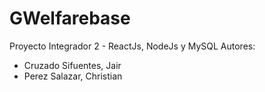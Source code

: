 # GWelfarebase
Proyecto Integrador 2 - ReactJs, NodeJs y MySQL
Autores: 
- Cruzado Sifuentes, Jair
- Perez Salazar, Christian
